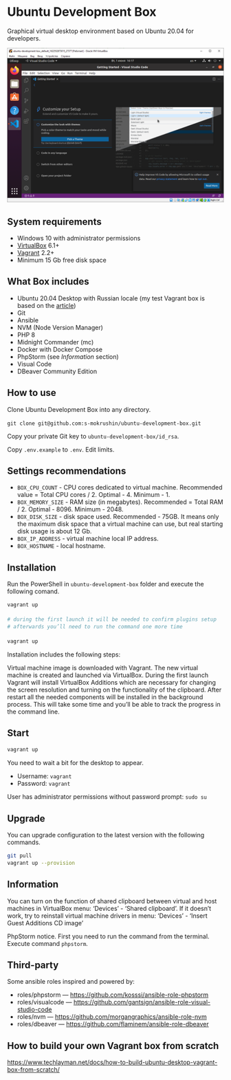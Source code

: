 # Ubuntu Development Box

Graphical virtual desktop environment based on Ubuntu 20.04 for developers.

![Screenshot](screenshot.png)

## System requirements

* Windows 10 with administrator permissions
* [VirtualBox](https://www.virtualbox.org/wiki/Downloads) 6.1+
* [Vagrant](https://www.vagrantup.com/downloads) 2.2+
* Minimum 15 Gb free disk space

## What Box includes

* Ubuntu 20.04 Desktop with Russian locale (my test Vagrant box is based on the [article](https://www.techlayman.net/docs/how-to-build-ubuntu-desktop-vagrant-box-from-scratch/))
* Git
* Ansible
* NVM (Node Version Manager)
* PHP 8
* Midnight Commander (mc)
* Docker with Docker Compose
* PhpStorm (see *Information* section)
* Visual Code
* DBeaver Community Edition

## How to use

Clone Ubuntu Development Box into any directory.

`git clone git@github.com:s-mokrushin/ubuntu-development-box.git`

Copy your private Git key to `ubuntu-development-box/id_rsa`.

Copy `.env.example` to `.env`. Edit limits.

## Settings recommendations

* `BOX_CPU_COUNT` - CPU cores dedicated to virtual machine. Recommended value = Total CPU cores / 2. Optimal - 4. Minimum - 1.
* `BOX_MEMORY_SIZE` - RAM size (in megabytes). Recommended = Total RAM / 2. Optimal - 8096. Minimum - 2048.
* `BOX_DISK_SIZE` - disk space used. Recommended - 75GB. It means only the maximum disk space that a virtual machine can use, but real starting disk usage is about 12 Gb.
* `BOX_IP_ADDRESS` - virtual machine local IP address.
* `BOX_HOSTNAME` - local hostname.

## Installation

Run the PowerShell in `ubuntu-development-box` folder and execute the following comand.

```bash
vagrant up

# during the first launch it will be needed to confirm plugins setup
# afterwards you’ll need to run the command one more time

vagrant up
```

Installation includes the following steps:

Virtual machine image is downloaded with Vagrant.
The new virtual machine is created and launched via VirtualBox.
During the first launch Vagrant will install VirtualBox Additions which are necessary for changing the screen resolution and turning on the functionality of the clipboard.
After restart all the needed components will be installed in the background process. This will take some time and you’ll be able to track the progress in the command line.

## Start

```bash
vagrant up
```

You need to wait a bit for the desktop to appear.

* Username: `vagrant`
* Password: `vagrant`

User has administrator permissions without password prompt: `sudo su`

## Upgrade

You can upgrade configuration to the latest version with the following commands.

```bash
git pull
vagrant up --provision
```

## Information
You can turn on the function of shared clipboard between virtual and host machines in VirtualBox menu: ‘Devices’ - ‘Shared clipboard’. If it doesn’t work, try to reinstall virtual machine drivers in menu: ‘Devices’ - ‘Insert Guest Additions CD image’

PhpStorm notice. First you need to run the command from the terminal. Execute command `phpstorm`.

## Third-party

Some ansible roles inspired and powered by:

* roles/phpstorm &mdash; https://github.com/kosssi/ansible-role-phpstorm
* roles/visualcode &mdash; https://github.com/gantsign/ansible-role-visual-studio-code
* roles/nvm &mdash; https://github.com/morgangraphics/ansible-role-nvm
* roles/dbeaver &mdash; https://github.com/flaminem/ansible-role-dbeaver

## How to build your own Vagrant box from scratch

https://www.techlayman.net/docs/how-to-build-ubuntu-desktop-vagrant-box-from-scratch/

